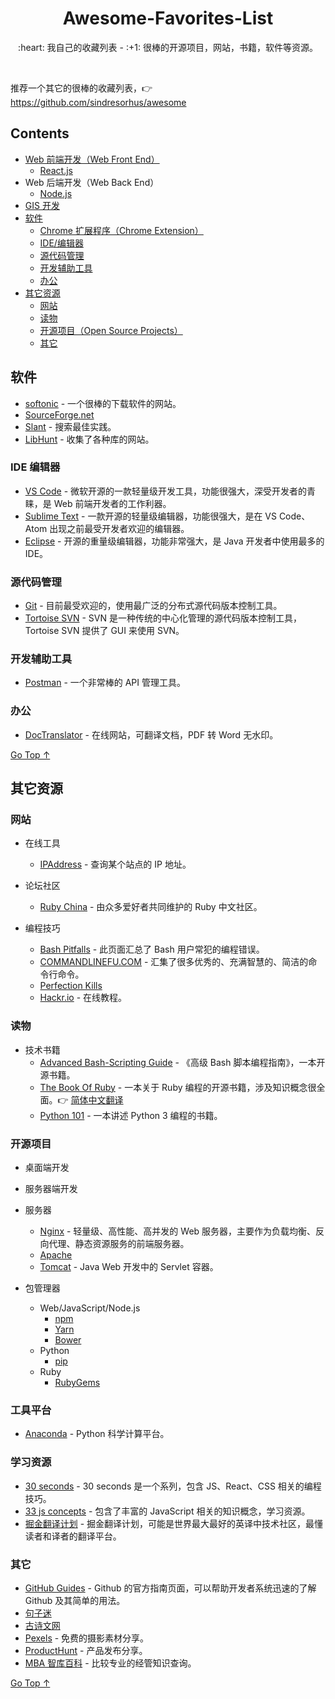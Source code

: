 <div align="center">
  <h1>Awesome-Favorites-List</h1>

  <p>:heart: 我自己的收藏列表 - :+1: 很棒的开源项目，网站，书籍，软件等资源。</p>
</div>

<br />

推荐一个其它的很棒的收藏列表，:point_right: https://github.com/sindresorhus/awesome

## Contents

- [Web 前端开发（Web Front End）](awesome-web-front-end.md)
  - [React.js](awesome-reactjs.md)
- Web 后端开发（Web Back End）
  - [Node.js](awesome-nodejs.md)
- [GIS 开发](awesome-gis.md)
- [软件](#软件)
  - [Chrome 扩展程序（Chrome Extension）](awesome-chrome-extension.md)
  - [IDE/编辑器](#ide-编辑器)
  - [源代码管理](#源代码管理)
  - [开发辅助工具](#开发辅助工具)
  - [办公](#办公)
- [其它资源](#其它资源)
  - [网站](#网站)
  - [读物](#读物)
  - [开源项目（Open Source Projects）](#开源项目)
  - [其它](#其它)

## 软件

- [softonic](https://en.softonic.com) - 一个很棒的下载软件的网站。
- [SourceForge.net](https://sourceforge.net/)
- [Slant](https://www.slant.co/) - 搜索最佳实践。
- [LibHunt](https://www.libhunt.com/) - 收集了各种库的网站。

### IDE 编辑器

- [VS Code](https://code.visualstudio.com/) - 微软开源的一款轻量级开发工具，功能很强大，深受开发者的青睐，是 Web 前端开发者的工作利器。
- [Sublime Text](http://www.sublimetext.com/) - 一款开源的轻量级编辑器，功能很强大，是在 VS Code、Atom 出现之前最受开发者欢迎的编辑器。
- [Eclipse](https://www.eclipse.org/) - 开源的重量级编辑器，功能非常强大，是 Java 开发者中使用最多的 IDE。

### 源代码管理

- [Git](https://git-scm.com/) - 目前最受欢迎的，使用最广泛的分布式源代码版本控制工具。
- [Tortoise SVN](https://tortoisesvn.net/) - SVN 是一种传统的中心化管理的源代码版本控制工具，Tortoise SVN 提供了 GUI 来使用 SVN。

### 开发辅助工具

- [Postman](https://www.getpostman.com/) - 一个非常棒的 API 管理工具。

### 办公

- [DocTranslator](https://www.onlinedoctranslator.com/zh-CN/) - 在线网站，可翻译文档，PDF 转 Word 无水印。

[Go Top ↑](#awesome-favorites-list)

## 其它资源

### 网站

- 在线工具
  - [IPAddress](https://www.ipaddress.com/) - 查询某个站点的 IP 地址。
  
- 论坛社区
  - [Ruby China](https://ruby-china.org/) - 由众多爱好者共同维护的 Ruby 中文社区。

- 编程技巧
  - [Bash Pitfalls](http://mywiki.wooledge.org/BashPitfalls) - 此页面汇总了 Bash 用户常犯的编程错误。
  - [COMMANDLINEFU.COM](https://www.commandlinefu.com/commands/browse) - 汇集了很多优秀的、充满智慧的、简洁的命令行命令。
  - [Perfection Kills](http://perfectionkills.com/)
  - [Hackr.io](https://hackr.io/) - 在线教程。

### 读物

- 技术书籍
  - [Advanced Bash-Scripting Guide](http://tldp.org/LDP/abs/html/) - 《高级 Bash 脚本编程指南》，一本开源书籍。
  - [The Book Of Ruby](http://www.sapphiresteel.com/ruby-programming/The-Book-Of-Ruby.html) - 一本关于 Ruby 编程的开源书籍，涉及知识概念很全面。:point_right: [简体中文翻译](https://wang1212.github.io/the-book-of-ruby/#/0-homepage.html)
  - [Python 101](http://python101.pythonlibrary.org) - 一本讲述 Python 3 编程的书籍。

### 开源项目

- 桌面端开发

- 服务器端开发

- 服务器
  - [Nginx](http://nginx.org/en/) - 轻量级、高性能、高并发的 Web 服务器，主要作为负载均衡、反向代理、静态资源服务的前端服务器。
  - [Apache](http://httpd.apache.org/)
  - [Tomcat](http://tomcat.apache.org/) - Java Web 开发中的 Servlet 容器。

- 包管理器
  - Web/JavaScript/Node.js
    - [npm](https://www.npmjs.com/)
    - [Yarn](https://yarnpkg.com/)
    - [Bower](https://bower.io/)
  - Python
    - [pip](https://pypi.org/project/pip/)
  - Ruby
    - [RubyGems](https://rubygems.org/)

### 工具平台

- [Anaconda](https://www.anaconda.com) - Python 科学计算平台。

### 学习资源

- [30 seconds](https://github.com/30-seconds) - 30 seconds 是一个系列，包含 JS、React、CSS 相关的编程技巧。
- [33 js concepts](https://github.com/leonardomso/33-js-concepts) - 包含了丰富的 JavaScript 相关的知识概念，学习资源。
- [掘金翻译计划](https://github.com/xitu/gold-miner) - 掘金翻译计划，可能是世界最大最好的英译中技术社区，最懂读者和译者的翻译平台。

### 其它

- [GitHub Guides](https://guides.github.com/) - Github 的官方指南页面，可以帮助开发者系统迅速的了解 Github 及其简单的用法。
- [句子迷](https://www.juzimi.com/)
- [古诗文网](https://www.gushiwen.org/)
- [Pexels](https://www.pexels.com/zh-cn/) - 免费的摄影素材分享。
- [ProductHunt](https://www.producthunt.com/) - 产品发布分享。
- [MBA 智库百科](https://wiki.mbalib.com) - 比较专业的经管知识查询。

[Go Top ↑](#awesome-favorites-list)
